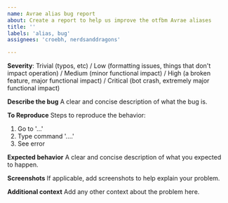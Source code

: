 ```yaml
---
name: Avrae alias bug report
about: Create a report to help us improve the otfbm Avrae aliases
title: ''
labels: 'alias, bug'
assignees: 'croebh, nerdsanddragons'

---
```


**Severity**: 
Trivial (typos, etc) / Low (formatting issues, things that don't impact operation) / Medium (minor functional impact) / High (a broken feature, major functional impact) / Critical (bot crash, extremely major functional impact)

**Describe the bug**
A clear and concise description of what the bug is.

**To Reproduce**
Steps to reproduce the behavior:
1. Go to '...'
2. Type command '....'
3. See error

**Expected behavior**
A clear and concise description of what you expected to happen.

**Screenshots**
If applicable, add screenshots to help explain your problem.

**Additional context**
Add any other context about the problem here.

